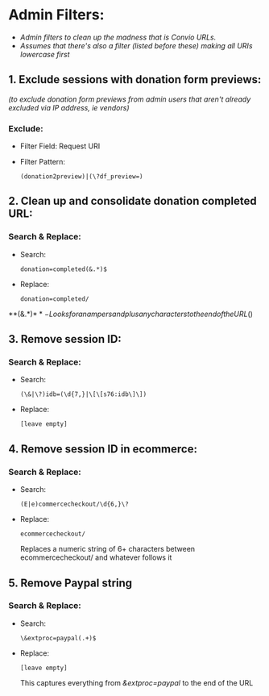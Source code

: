 # Admin Filters:

* _Admin filters to clean up the madness that is Convio URLs._
* _Assumes that there's also a filter (listed before these) making all URIs lowercase first_

## 1. Exclude sessions with donation form previews:  
_(to exclude donation form previews from admin users that aren't already excluded via IP address, ie vendors)_

### Exclude:

  * Filter Field: Request URI

  * Filter Pattern:

        (donation2preview)|(\?df_preview=)

## 2. Clean up and consolidate donation completed URL:
  ### Search & Replace:

  * Search:

        donation=completed(&.*)$

  * Replace:

        donation=completed/

  **(&.*)$** - Looks for an ampersand plus any characters to the end of the URL ($)

## 3. Remove session ID:
### Search & Replace:

* Search:

      (\&|\?)idb=(\d{7,}|\[\[s76:idb\]\])

* Replace:

      [leave empty]

## 4. Remove session ID in ecommerce:  
### Search & Replace:

* Search:

      (E|e)commercecheckout/\d{6,}\?

* Replace:

      ecommercecheckout/

  Replaces a numeric string of 6+ characters between ecommercecheckout/ and whatever follows it

## 5. Remove Paypal string
### Search & Replace:

* Search:

      \&extproc=paypal(.+)$

* Replace:

      [leave empty]

  This captures everything from _&extproc=paypal_ to the end of the URL
